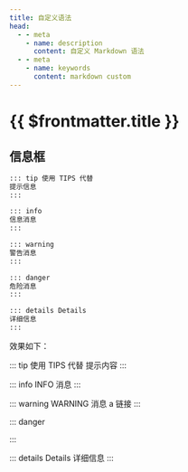 ```yaml
---
title: 自定义语法
head:
  - - meta
    - name: description
      content: 自定义 Markdown 语法
  - - meta
    - name: keywords
      content: markdown custom
---
```


# {{ $frontmatter.title }}

## 信息框

```md
::: tip 使用 TIPS 代替
提示信息
:::

::: info
信息消息
:::

::: warning
警告消息
:::

::: danger
危险消息
:::

::: details Details
详细信息
:::
```

效果如下：

::: tip 使用 TIPS 代替
提示内容
:::

::: info
INFO 消息
:::

::: warning
WARNING 消息 <a>a 链接</a>
:::

::: danger

<!-- DANGER消息 [md链接](./example.md) -->

:::

::: details Details
详细信息
:::
